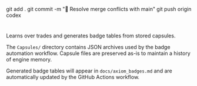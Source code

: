 git add .
git commit -m "🔧 Resolve merge conflicts with main"
git push origin codex
#

Learns over trades and generates badge tables from stored capsules.

The `Capsules/` directory contains JSON archives used by the badge
automation workflow. Capsule files are preserved as-is to maintain a
history of engine memory.

Generated badge tables will appear in `docs/axiom_badges.md` and are
automatically updated by the GitHub Actions workflow.

<!-- BADGE-TABLE-START -->
<!-- BADGE-TABLE-END -->

